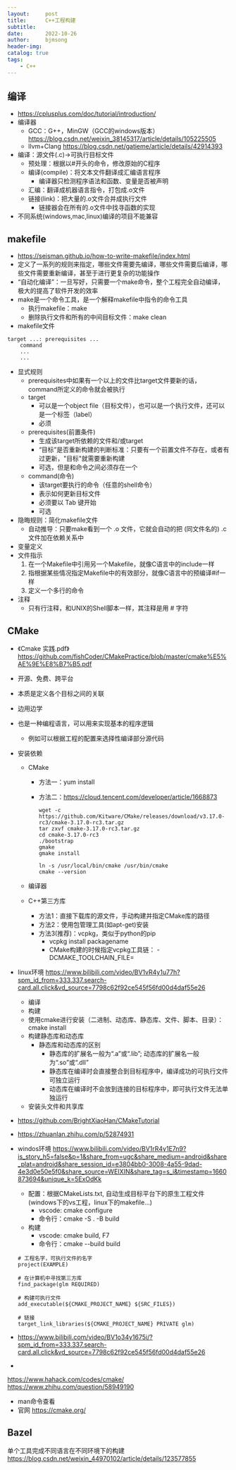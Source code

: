 ```yaml
---
layout:     post
title:      C++工程构建
subtitle:   
date:       2022-10-26
author:     bjmsong
header-img: 
catalog: true
tags:
    - C++
---
```

## 编译
- https://cplusplus.com/doc/tutorial/introduction/
- 编译器
    - GCC：G++，MinGW（GCC的windows版本）
    https://blog.csdn.net/weixin_38145317/article/details/105225505
    - llvm+Clang
https://blog.csdn.net/gatieme/article/details/42914393
- 编译：源文件(.c)->可执行目标文件
    - 预处理：根据以#开头的命令，修改原始的C程序
    - 编译(compile)：将文本文件翻译成汇编语言程序
        - 编译器只检测程序语法和函数、变量是否被声明
    - 汇编：翻译成机器语言指令，打包成.o文件
    - 链接(link)：把大量的.o文件合并成执行文件
        - 链接器会在所有的.o文件中找寻函数的实现
- 不同系统(windows,mac,linux)编译的项目不能兼容

## makefile
- https://seisman.github.io/how-to-write-makefile/index.html
- 定义了一系列的规则来指定，哪些文件需要先编译，哪些文件需要后编译，哪些文件需要重新编译，甚至于进行更复杂的功能操作
- “自动化编译”：一旦写好，只需要一个make命令，整个工程完全自动编译，极大的提高了软件开发的效率
- make是一个命令工具，是一个解释makefile中指令的命令工具
    - 执行makefile：make
    - 删除执行文件和所有的中间目标文件：make clean
- makefile文件

```
target ...: prerequisites ...
    command
    ...
    ...
```

- 显式规则
    - prerequisites中如果有一个以上的文件比target文件要新的话，command所定义的命令就会被执行
    - target
        - 可以是一个object file（目标文件），也可以是一个执行文件，还可以是一个标签（label）
        - 必须
    - prerequisites(前置条件)
        - 生成该target所依赖的文件和/或target
        - “目标”是否重新构建的判断标准：只要有一个前置文件不存在，或者有过更新，"目标"就需要重新构建
        - 可选，但是和命令之间必须存在一个
    - command(命令)
        - 该target要执行的命令（任意的shell命令）
        - 表示如何更新目标文件
        - 必须要以 Tab 键开始
        - 可选
- 隐晦规则：简化makefile文件
    - 自动推导：只要make看到一个 .o 文件，它就会自动的把 (同文件名的) .c 文件加在依赖关系中
- 变量定义
- 文件指示
    1. 在一个Makefile中引用另一个Makefile，就像C语言中的include一样
    2. 指根据某些情况指定Makefile中的有效部分，就像C语言中的预编译#if一样
    3. 定义一个多行的命令
- 注释
    - 只有行注释，和UNIX的Shell脚本一样，其注释是用 # 字符

## CMake
- 《Cmake 实践.pdf》
https://github.com/fishCoder/CMakePractice/blob/master/cmake%E5%AE%9E%E8%B7%B5.pdf
- 开源、免费、跨平台
- 本质是定义各个目标之间的关联
- 边用边学
- 也是一种编程语言，可以用来实现基本的程序逻辑
    - 例如可以根据工程的配置来选择性编译部分源代码
- 安装依赖
    - CMake
        - 方法一：yum install
        - 方法二：https://cloud.tencent.com/developer/article/1668873

            ```
            wget -c https://github.com/Kitware/CMake/releases/download/v3.17.0-rc3/cmake-3.17.0-rc3.tar.gz
            tar zxvf cmake-3.17.0-rc3.tar.gz
            cd cmake-3.17.0-rc3
            ./bootstrap
            gmake
            gmake install

            ln -s /usr/local/bin/cmake /usr/bin/cmake
            cmake --version
            ```

    - 编译器 
    - C++第三方库
        - 方法1：直接下载库的源文件，手动构建并指定CMake库的路径
        - 方法2：使用包管理工具(如apt-get)安装
        - 方法3(推荐)：vcpkg，类似于python的pip
            - vcpkg install packagename
            - CMake构建的时候指定vcpkg工具链： -DCMAKE_TOOLCHAIN_FILE=
- linux环境
https://www.bilibili.com/video/BV1vR4y1u77h?spm_id_from=333.337.search-card.all.click&vd_source=7798c62f92ce545f56fd00d4daf55e26
    - 编译
    - 构建
    - 使用cmake进行安装（二进制、动态库、静态库、文件、脚本、目录）： cmake install
    - 构建静态库和动态库
        - 静态库和动态库的区别
            - 静态库的扩展名一般为“.a”或“.lib”; 动态库的扩展名一般为“.so”或“.dll”
            - 静态库在编译时会直接整合到目标程序中，编译成功的可执行文件可独立运行
            - 动态库在编译时不会放到连接的目标程序中，即可执行文件无法单独运行
    - 安装头文件和共享库
- https://github.com/BrightXiaoHan/CMakeTutorial
- https://zhuanlan.zhihu.com/p/52874931
- windos环境
https://www.bilibili.com/video/BV1rR4y1E7n9?is_story_h5=false&p=1&share_from=ugc&share_medium=android&share_plat=android&share_session_id=e3804bb0-3008-4a55-9dad-4e3d0e50e5f0&share_source=WEIXIN&share_tag=s_i&timestamp=1660873694&unique_k=5ExOdKk
    - 配置：根据CMakeLists.txt, 自动生成目标平台下的原生工程文件(windows下的vs工程，linux下的makefile...)
        - vscode: cmake configure 
        - 命令行：cmake -S . -B build
    - 构建
        - vscode: cmake build, F7
        - 命令行：cmake --build build

    ``` 
    # 工程名字，可执行文件的名字
    project(EXAMPLE)

    # 在计算机中寻找第三方库
    find_package(glm REQUIRED)

    # 构建可执行文件
    add_executable(${CMAKE_PROJECT_NAME} ${SRC_FILES})

    # 链接
    target_link_libraries(${CMAKE_PROJECT_NAME} PRIVATE glm)
    ```

- https://www.bilibili.com/video/BV1o34y1675i/?spm_id_from=333.337.search-card.all.click&vd_source=7798c62f92ce545f56fd00d4daf55e26 
- 
https://www.hahack.com/codes/cmake/
https://www.zhihu.com/question/58949190
- man命令查看
- 官网
https://cmake.org/

## Bazel
单个工具完成不同语言在不同环境下的构建
https://blog.csdn.net/weixin_44970102/article/details/123577855
